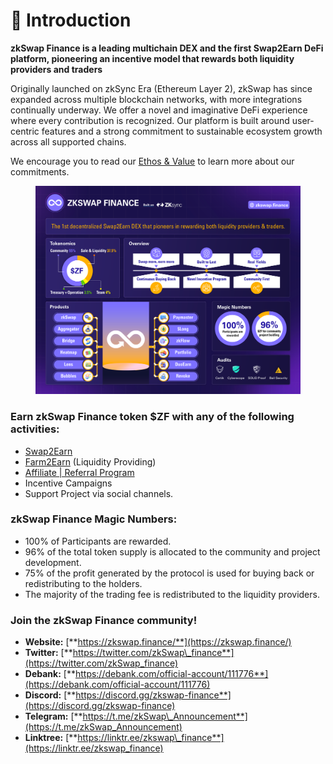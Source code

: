 # 👋 Introduction

**zkSwap Finance is a leading multichain DEX and the first Swap2Earn DeFi platform, pioneering an incentive model that rewards both liquidity providers and traders**

Originally launched on zkSync Era (Ethereum Layer 2), zkSwap has since expanded across multiple blockchain networks, with more integrations continually underway. We offer a novel and imaginative DeFi experience where every contribution is recognized. Our platform is built around user-centric features and a strong commitment to sustainable ecosystem growth across all supported chains.

We encourage you to read our [Ethos & Value](https://docs.zkswap.finance/resources/about-us) to learn more about our commitments.

<figure><img src=".gitbook/assets/Overview_Docs.png" alt=""><figcaption></figcaption></figure>

### Earn zkSwap Finance token $ZF with any of the following activities:

* [Swap2Earn](highlights/swap2earn.md)
* [Farm2Earn](highlights/farm2earn.md) (Liquidity Providing)
* [Affiliate | Referral Program](highlights/affiliate-or-referral-program.md)
* Incentive Campaigns
* Support Project via social channels.

### zkSwap Finance Magic Numbers:

* 100% of Participants are rewarded.
* 96% of the total token supply is allocated to the community and project development.
* 75% of the profit generated by the protocol is used for buying back or redistributing to the holders.
* The majority of the trading fee is redistributed to the liquidity providers.

### Join the zkSwap Finance community!

* **Website:** [**https://zkswap.finance/**](https://zkswap.finance/)
* **Twitter:** [**https://twitter.com/zkSwap\_finance**](https://twitter.com/zkSwap_finance)
* **Debank:** [**https://debank.com/official-account/111776**](https://debank.com/official-account/111776)
* **Discord:** [**https://discord.gg/zkswap-finance**](https://discord.gg/zkswap-finance)
* **Telegram:** [**https://t.me/zkSwap\_Announcement**](https://t.me/zkSwap_Announcement)
* **Linktree:** [**https://linktr.ee/zkswap\_finance**](https://linktr.ee/zkswap_finance)

